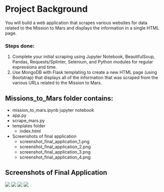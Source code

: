 # Project Background

You will build a web application that scrapes various websites for data related to the Mission to Mars and displays the information in a single HTML page.

### Steps done:

1. Complete your initial scraping using Jupyter Notebook, BeautifulSoup, Pandas, Requests/Splinter, Selenium, and Python modules for regular expressions and time.
2. Use MongoDB with Flask templating to create a new HTML page (using Bootstrap) that displays all of the information that was scraped from the various URLs related to the Mission to Mars.

## Missions_to_Mars folder contains:

* mission_to_mars.ipynb jupyter notebook
* app.py
* scrape_mars.py
* templates folder
  * index.html
* Screenshots of final application
  * screenshot_final_application_1.png
  * screenshot_final_application_2.png
  * screenshot_final_application_3.png
  * screenshot_final_application_4.png

## Screenshots of Final Application

![](screenshot_final_application_1.png)
![](screenshot_final_application_2.png)
![](screenshot_final_application_3.png)
![](screenshot_final_application_4.png)
